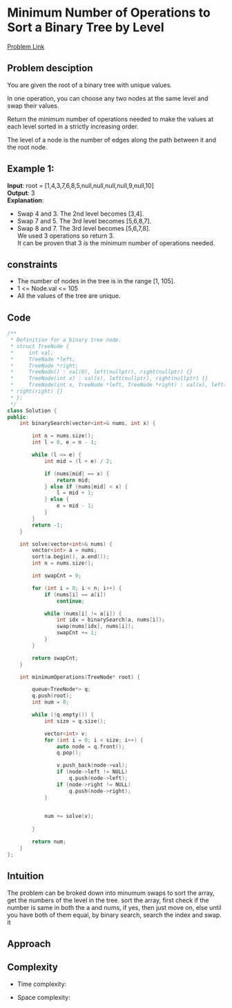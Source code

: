 # Minimum Number of Operations to Sort a Binary Tree by Level
[Problem Link](https://leetcode.com/problems/minimum-number-of-operations-to-sort-a-binary-tree-by-level/?envType=daily-question&envId=2024-12-23)

## Problem desciption 
You are given the root of a binary tree with unique values.

In one operation, you can choose any two nodes at the same level and swap their values.

Return the minimum number of operations needed to make the values at each level sorted in a strictly increasing order.

The level of a node is the number of edges along the path between it and the root node.

 

## Example 1:
**Input**: root = [1,4,3,7,6,8,5,null,null,null,null,9,null,10]<br>
**Output**: 3<br>
**Explanation**:<br>
- Swap 4 and 3. The 2nd level becomes [3,4].<br>
- Swap 7 and 5. The 3rd level becomes [5,6,8,7].<br>
- Swap 8 and 7. The 3rd level becomes [5,6,7,8].<br>
We used 3 operations so return 3.<br>
It can be proven that 3 is the minimum number of operations needed.<br>


## constraints
* The number of nodes in the tree is in the range [1, 105].
* 1 <= Node.val <= 105
* All the values of the tree are unique.

## Code
```cpp
/**
 * Definition for a binary tree node.
 * struct TreeNode {
 *     int val;
 *     TreeNode *left;
 *     TreeNode *right;
 *     TreeNode() : val(0), left(nullptr), right(nullptr) {}
 *     TreeNode(int x) : val(x), left(nullptr), right(nullptr) {}
 *     TreeNode(int x, TreeNode *left, TreeNode *right) : val(x), left(left),
 * right(right) {}
 * };
 */
class Solution {
public:
    int binarySearch(vector<int>& nums, int x) {

        int n = nums.size();
        int l = 0, e = n - 1;

        while (l <= e) {
            int mid = (l + e) / 2;

            if (nums[mid] == x) {
                return mid;
            } else if (nums[mid] < x) {
                l = mid + 1;
            } else {
                e = mid - 1;
            }
        }
        return -1;
    }

    int solve(vector<int>& nums) {
        vector<int> a = nums;
        sort(a.begin(), a.end());
        int n = nums.size();

        int swapCnt = 0;

        for (int i = 0; i < n; i++) {
            if (nums[i] == a[i])
                continue;

            while (nums[i] != a[i]) {
                int idx = binarySearch(a, nums[i]);
                swap(nums[idx], nums[i]);
                swapCnt += 1;
            }
        }

        return swapCnt;
    }

    int minimumOperations(TreeNode* root) {

        queue<TreeNode*> q;
        q.push(root);
        int num = 0;

        while (!q.empty()) {
            int size = q.size();

            vector<int> v;
            for (int i = 0; i < size; i++) {
                auto node = q.front();
                q.pop();

                v.push_back(node->val);
                if (node->left != NULL)
                    q.push(node->left);
                if (node->right != NULL)
                    q.push(node->right);
            }

           
            num += solve(v);
            
        }

        return num;
    }
};
```

## Intuition
The problem can be broked down into minumum swaps to sort the array, get the numbers of the level in the tree.
sort the array, first check if the number is same in both the a and nums, if yes, then just move on, else until you have both of them equal, by binary search, search the index and swap. it 

## Approach


## Complexity
- Time complexity:


- Space complexity:
